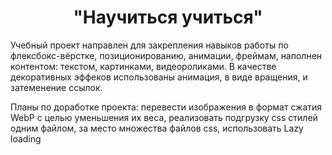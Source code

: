 <h1 align="center">"Научиться учиться"</h1>
<p>Учебный проект направлен для закрепления навыков работы по флексбокс-вёрстке, позиционированию, анимации, фреймам, наполнен контентом: текстом, картинками, видеороликами. В качестве декоративных эффеков использованы анимация, в виде вращения, и затеменение ссылок.</p>
<p>Планы по доработке проекта: перевести изображения в формат сжатия WebP с целью уменьшения их веса, реализовать подгрузку css стилей одним файлом, за место множества файлов сss, использовать Lazy loading</p>
